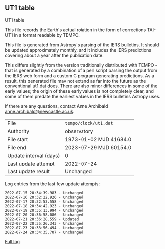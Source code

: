 
## UT1 table

UT1 table

This file records the Earth's actual rotation in the form of
corrections TAI-UT1 in a format readable by TEMPO.

This file is generated from Astropy's parsing of the IERS
bulletins. It should be updated approximately monthly, and it
includes the IERS predictions covering about a year after the
publication date.

This differs slightly from the version traditionally distributed
with TEMPO - that is generated by a combination of a perl script
parsing the output from the IERS web form and a custom C program
generating predictions. As a result, this generated file may not
extend as far into the future as the conventional ut1.dat does.
There are also minor differences in some of the early values; the
origin of these early values is not completely clear, and some of
them predate the earliest values in the IERS bulletins Astropy uses.

If there are any questions, contact Anne Archibald
<anne.archibald@newcastle.ac.uk>.

|     |     |
|:--- |:--- |
| File | `tempo/clock/ut1.dat` |
| Authority | observatory |
| File start | 1973-01-02 MJD 41684.0 |
| File end | 2023-07-29 MJD 60154.0 |
| Update interval (days) | 0 |
| Last update attempt | 2022-07-24 |
| Last update result | Unchanged |

Log entries from the last few update attempts:
```
2022-07-15 20:34:39.983 - Unchanged
2022-07-16 20:32:22.926 - Unchanged
2022-07-17 20:32:53.558 - Unchanged
2022-07-18 20:34:42.923 - Unchanged
2022-07-19 20:35:13.994 - Unchanged
2022-07-20 20:36:58.086 - Unchanged
2022-07-21 20:36:28.559 - Updated
2022-07-22 20:35:26.343 - Unchanged
2022-07-23 20:33:56.494 - Unchanged
2022-07-24 20:34:35.707 - Unchanged
```
[Full log](https://raw.githubusercontent.com/ipta/pulsar-clock-corrections/main/log/tempo/clock/ut1.dat.log)
